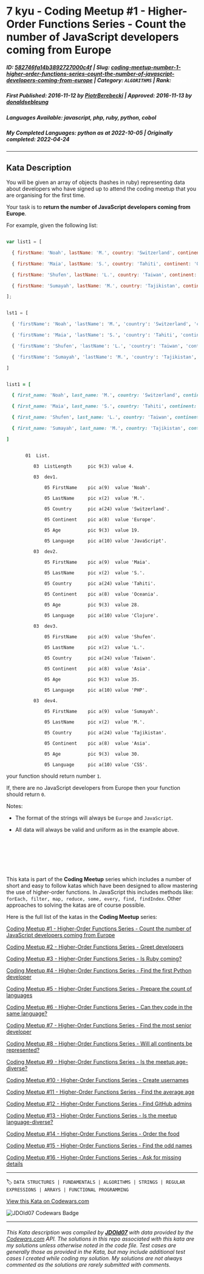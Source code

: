 # 7 kyu - Coding Meetup #1 - Higher-Order Functions Series - Count the number of JavaScript developers coming from Europe

##### **ID**: [582746fa14b3892727000c4f](https://www.codewars.com/kata/582746fa14b3892727000c4f) | **Slug**: [coding-meetup-number-1-higher-order-functions-series-count-the-number-of-javascript-developers-coming-from-europe](https://www.codewars.com/kata/582746fa14b3892727000c4f) | **Category**: `ALGORITHMS` | **Rank**: <span style="color:white">7 kyu</span>

##### **First Published**: 2016-11-12 ***by*** [PiotrBerebecki](https://www.codewars.com/users/PiotrBerebecki) | **Approved**: 2016-11-13 ***by*** [donaldsebleung](https://www.codewars.com/users/donaldsebleung)

##### **Languages Available**: javascript, php, ruby, python, cobol

##### **My Completed Languages**: python ***as at*** 2022-10-05 | **Originally completed**: 2022-04-24

---

## Kata Description


You will be given an array of objects (hashes in ruby) representing data about developers who have signed up to attend the coding meetup that you are organising for the first time.



Your task is to **return the number of JavaScript developers coming from Europe**.



For example, given the following list:



```javascript

var list1 = [

  { firstName: 'Noah', lastName: 'M.', country: 'Switzerland', continent: 'Europe', age: 19, language: 'JavaScript' },

  { firstName: 'Maia', lastName: 'S.', country: 'Tahiti', continent: 'Oceania', age: 28, language: 'JavaScript' },

  { firstName: 'Shufen', lastName: 'L.', country: 'Taiwan', continent: 'Asia', age: 35, language: 'HTML' },

  { firstName: 'Sumayah', lastName: 'M.', country: 'Tajikistan', continent: 'Asia', age: 30, language: 'CSS' }

];

```



```python

lst1 = [

  { 'firstName': 'Noah', 'lastName': 'M.', 'country': 'Switzerland', 'continent': 'Europe', 'age': 19, 'language': 'JavaScript' },

  { 'firstName': 'Maia', 'lastName': 'S.', 'country': 'Tahiti', 'continent': 'Oceania', 'age': 28, 'language': 'JavaScript' },

  { 'firstName': 'Shufen', 'lastName': 'L.', 'country': 'Taiwan', 'continent': 'Asia', 'age': 35, 'language': 'HTML' },

  { 'firstName': 'Sumayah', 'lastName': 'M.', 'country': 'Tajikistan', 'continent': 'Asia', 'age': 30, 'language': 'CSS' }

]

```



```ruby

list1 = [

  { first_name: 'Noah', last_name: 'M.', country: 'Switzerland', continent: 'Europe', age: 19, language: 'JavaScript' },

  { first_name: 'Maia', last_name: 'S.', country: 'Tahiti', continent: 'Oceania', age: 28, language: 'JavaScript' },

  { first_name: 'Shufen', last_name: 'L.', country: 'Taiwan', continent: 'Asia', age: 35, language: 'HTML' },

  { first_name: 'Sumayah', last_name: 'M.', country: 'Tajikistan', continent: 'Asia', age: 30, language: 'CSS' }

]

```

```cobol

       01  List.

          03  ListLength      pic 9(3) value 4.

          03  dev1.

              05 FirstName    pic a(9)  value 'Noah'.

              05 LastName     pic x(2)  value 'M.'.

              05 Country      pic a(24) value 'Switzerland'.

              05 Continent    pic a(8)  value 'Europe'.

              05 Age          pic 9(3)  value 19.

              05 Language     pic a(10) value 'JavaScript'.

          03  dev2.

              05 FirstName    pic a(9)  value 'Maia'.

              05 LastName     pic x(2)  value 'S.'.

              05 Country      pic a(24) value 'Tahiti'.

              05 Continent    pic a(8)  value 'Oceania'.

              05 Age          pic 9(3)  value 28.

              05 Language     pic a(10) value 'Clojure'.

          03  dev3.

              05 FirstName    pic a(9)  value 'Shufen'.

              05 LastName     pic x(2)  value 'L.'.

              05 Country      pic a(24) value 'Taiwan'.

              05 Continent    pic a(8)  value 'Asia'.

              05 Age          pic 9(3)  value 35.

              05 Language     pic a(10) value 'PHP'.

          03  dev4.

              05 FirstName    pic a(9)  value 'Sumayah'.

              05 LastName     pic x(2)  value 'M.'.

              05 Country      pic a(24) value 'Tajikistan'.

              05 Continent    pic a(8)  value 'Asia'.

              05 Age          pic 9(3)  value 30.

              05 Language     pic a(10) value 'CSS'.

```



your function should return number `1`.



If, there are no JavaScript developers from Europe then your function should return `0`.



Notes:



 - The format of the strings will always be `Europe` and `JavaScript`.

 - All data will always be valid and uniform as in the example above.

<br>

<br>

<br>

<br>

<br>



This kata is part of the **Coding Meetup** series which includes a number of short and easy to follow katas which have been designed to allow mastering the use of higher-order functions. In JavaScript this includes methods like: `forEach, filter, map, reduce, some, every, find, findIndex`. Other approaches to solving the katas are of course possible.



Here is the full list of the katas in the **Coding Meetup** series:



<a href="http://www.codewars.com/kata/coding-meetup-number-1-higher-order-functions-series-count-the-number-of-javascript-developers-coming-from-europe">Coding Meetup #1 - Higher-Order Functions Series - Count the number of JavaScript developers coming from Europe</a>



<a href="https://www.codewars.com/kata/coding-meetup-number-2-higher-order-functions-series-greet-developers">Coding Meetup #2 - Higher-Order Functions Series - Greet developers</a>



<a href="https://www.codewars.com/kata/coding-meetup-number-3-higher-order-functions-series-is-ruby-coming">Coding Meetup #3 - Higher-Order Functions Series - Is Ruby coming?</a>



<a href="https://www.codewars.com/kata/coding-meetup-number-4-higher-order-functions-series-find-the-first-python-developer">Coding Meetup #4 - Higher-Order Functions Series - Find the first Python developer</a>



<a href="https://www.codewars.com/kata/coding-meetup-number-5-higher-order-functions-series-prepare-the-count-of-languages">Coding Meetup #5 - Higher-Order Functions Series - Prepare the count of languages</a>



<a href="https://www.codewars.com/kata/coding-meetup-number-6-higher-order-functions-series-can-they-code-in-the-same-language">Coding Meetup #6 - Higher-Order Functions Series - Can they code in the same language?</a>



<a href="http://www.codewars.com/kata/coding-meetup-number-7-higher-order-functions-series-find-the-most-senior-developer">Coding Meetup #7 - Higher-Order Functions Series - Find the most senior developer</a>



<a href="https://www.codewars.com/kata/coding-meetup-number-8-higher-order-functions-series-will-all-continents-be-represented">Coding Meetup #8 - Higher-Order Functions Series - Will all continents be represented?</a>



<a href="https://www.codewars.com/kata/coding-meetup-number-9-higher-order-functions-series-is-the-meetup-age-diverse">Coding Meetup #9 - Higher-Order Functions Series - Is the meetup age-diverse?</a>



<a href="https://www.codewars.com/kata/coding-meetup-number-10-higher-order-functions-series-create-usernames">Coding Meetup #10 - Higher-Order Functions Series - Create usernames</a>



<a href="https://www.codewars.com/kata/coding-meetup-number-11-higher-order-functions-series-find-the-average-age">Coding Meetup #11 - Higher-Order Functions Series - Find the average age</a>



<a href="https://www.codewars.com/kata/coding-meetup-number-12-higher-order-functions-series-find-github-admins">Coding Meetup #12 - Higher-Order Functions Series - Find GitHub admins</a>



<a href="https://www.codewars.com/kata/coding-meetup-number-13-higher-order-functions-series-is-the-meetup-language-diverse">Coding Meetup #13 - Higher-Order Functions Series - Is the meetup language-diverse?</a>



<a href="https://www.codewars.com/kata/coding-meetup-number-14-higher-order-functions-series-order-the-food">Coding Meetup #14 - Higher-Order Functions Series - Order the food</a>



<a href="https://www.codewars.com/kata/coding-meetup-number-15-higher-order-functions-series-find-the-odd-names">Coding Meetup #15 - Higher-Order Functions Series - Find the odd names</a>



<a href="https://www.codewars.com/kata/coding-meetup-number-16-higher-order-functions-series-ask-for-missing-details">Coding Meetup #16 - Higher-Order Functions Series - Ask for missing details</a>

---


🏷 `DATA STRUCTURES | FUNDAMENTALS | ALGORITHMS | STRINGS | REGULAR EXPRESSIONS | ARRAYS | FUNCTIONAL PROGRAMMING`


[View this Kata on Codewars.com](https://www.codewars.com/kata/582746fa14b3892727000c4f)

![](https://www.codewars.com/users/jdold07/badges/large "JDOld07 Codewars Badge")

---

###### *This Kata description was compiled by [**JDOld07**](https://tpstech.dev) with data provided by the [Codewars.com](https://www.codewars.com) API.  The solutions in this repo associated with this kata are my solutions unless otherwise noted in the code file.  Test cases are generally those as provided in the Kata, but may include additional test cases I created while coding my solution.  My solutions are not always commented as the solutions are rarely submitted with comments.*
